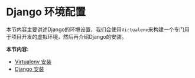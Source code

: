 Django 环境配置
====

本节内容主要讲述Django的环境设置，我们会使用`Virtualenv`来构建一个专门用于项目开发的虚拟环境，然后再介绍Django的安装。

**本节内容:**

- [Virtualenv 安装](01.1.md)
- [Django 安装](01.2.md)
